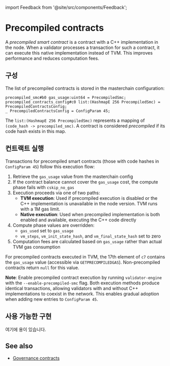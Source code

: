 import Feedback from '@site/src/components/Feedback';

# Precompiled contracts

A *precompiled smart contract* is a contract with a C++ implementation in the node. When a validator processes a transaction for such a contract, it can execute this native implementation instead of TVM. This improves performance and reduces computation fees.

## 구성

The list of precompiled contracts is stored in the masterchain configuration:

```
precompiled_smc#b0 gas_usage:uint64 = PrecompiledSmc;
precompiled_contracts_config#c0 list:(HashmapE 256 PrecompiledSmc) = PrecompiledContractsConfig;
_ PrecompiledContractsConfig = ConfigParam 45;
```

The `list:(HashmapE 256 PrecompiledSmc)` represents a mapping of `(code_hash -> precompiled_smc)`. A contract is considered *precompiled* if its code hash exists in this map.

## 컨트랙트 실행

Transactions for precompiled smart contracts (those with code hashes in `ConfigParam 45`) follow this execution flow:

1. Retrieve the `gas_usage` value from the masterchain config
2. If the contract balance cannot cover the `gas_usage` cost, the compute phase fails with `cskip_no_gas`
3. Execution proceeds via one of two paths:
   - **TVM execution**: Used if precompiled execution is disabled or the C++ implementation is unavailable in the node version. TVM runs with a 1M gas limit.
   - **Native execution**: Used when precompiled implementation is both enabled and available, executing the C++ code directly
4. Compute phase values are overridden:
   - `gas_used` set to `gas_usage`
   - `vm_steps`, `vm_init_state_hash`, and `vm_final_state_hash` set to zero
5. Computation fees are calculated based on `gas_usage` rather than actual TVM gas consumption

For precompiled contracts executed in TVM, the 17th element of `c7` contains the `gas_usage` value (accessible via `GETPRECOMPILEDGAS`). Non-precompiled contracts return `null` for this value.

**Note**: Enable precompiled contract execution by running `validator-engine` with the `--enable-precompiled-smc` flag. Both execution methods produce identical transactions, allowing validators with and without C++ implementations to coexist in the network. This enables gradual adoption when adding new entries to `ConfigParam 45`.

## 사용 가능한 구현

여기에 용이 있습니다.

## See also

- [Governance contracts](/v3/documentation/smart-contracts/contracts-specs/governance)

<Feedback />

